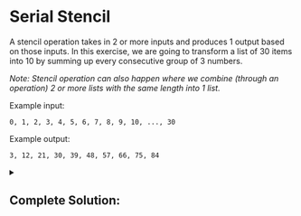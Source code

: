 # Serial Stencil

A stencil operation takes in 2 or more inputs and produces 1 output based on those inputs.
In this exercise, we are going to transform a list of 30 items into 10 by summing up every consecutive group of 3 numbers.

_Note: Stencil operation can also happen where we combine (through an operation) 2 or more lists with the same length into 1 list._

Example input:
```
0, 1, 2, 3, 4, 5, 6, 7, 8, 9, 10, ..., 30
```

Example output:
```
3, 12, 21, 30, 39, 48, 57, 66, 75, 84
```

<details>
<summary>

## Complete Solution:
</summary>

```rust
const SIZE: usize = 10;
const STENCIL_COUNT: usize = 3;

fn main() {
    // Initialize the list
    let mut vec = vec![0; SIZE * STENCIL_COUNT];
    let mut output_vec = vec![0; SIZE];

    for i in 0..vec.len() {
        vec[i] = i;
    }

    // Stencil operation
    for i in 0..SIZE {
        // Record the sum
        let mut sum = 0;
        for s in 0..STENCIL_COUNT {
            // Calculate the index of the element inside `vec`
            let index = i * STENCIL_COUNT + s;
            sum += vec[index];
        }

        // write the result to the `output_vec`
        output_vec[i] = sum;
    }

    // Verify the output
    for element in output_vec {
        println!("{:?}", element);
    }
}
```
</details>
